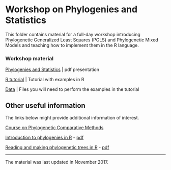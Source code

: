 # Workshop on Phylogenies and Statistics

This folder contains material for a full-day workshop introducing Phylogenetic Generalized Least Squares (PGLS) and Phylogenetic Mixed Models and teaching how to implement them in the R language.

### Workshop material

[Phylogenies and Statistics](https://github.com/simjoly/QCBSworkshop2017/blob/master/PGLS_presentation.pdf) | pdf presentation

[R tutorial](http://htmlpreview.github.com/?http://github.com/simjoly/QCBSworkshop2017/blob/master/StatsPhylo.html) | Tutorial with examples in R

[Data](http://github.com/simjoly/QCBSworkshop2017/blob/master/data) | Files you will need to perform the examples in the tutorial


## Other useful information

The links below might provide additional information of interest.

[Course on Phylogenetic Comparative Methods](http://github.com/simjoly/CourseComparativeMethods/)

[Introduction to phylogenies in R](http://htmlpreview.github.com/?http://github.com/simjoly/CourseComparativeMethods/blob/master/lecture1/Introduction_phylo.html) - [pdf](http://github.com/simjoly/CourseComparativeMethods/blob/master/lecture1/Introduction_phylo.pdf)

[Reading and making phylogenetic trees in R](http://htmlpreview.github.com/?http://github.com/simjoly/CourseComparativeMethods/blob/master/lecture2/PhylogeneticTree.html) - [pdf](http://github.com/simjoly/CourseComparativeMethods/blob/master/lecture2/PhylogeneticTree.pdf)


----

The material was last updated in November 2017.
